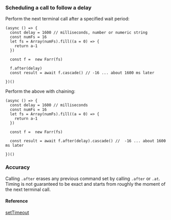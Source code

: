 ### Scheduling a call to follow a delay
Perform the next terminal call after a specified wait period:

    (async () => {
      const delay = 1600 // milliseconds, number or numeric string
      const numFs = 16
      let fs = Array(numFs).fill((a = 0) => {
        return a-1
      })

      const f =  new Farr(fs)

      f.after(delay)
      const result = await f.cascade() // -16 ... about 1600 ms later

    })()

Perform the above with chaining:

    (async () => {
      const delay = 1600 // milliseconds
      const numFs = 16
      let fs = Array(numFs).fill((a = 0) => {
        return a-1
      })

      const f =  new Farr(fs)

      const result = await f.after(delay).cascade() //  -16 ... about 1600 ms later

    })()


### Accuracy
Calling `.after` erases any previous command set by calling `.after` or `.at`. Timing is not guaranteed to be exact and starts from roughly the moment of the next terminal call.

#### Reference
[setTimeout](https://nodejs.org/api/timers.html#timers_settimeout_callback_delay_args)
